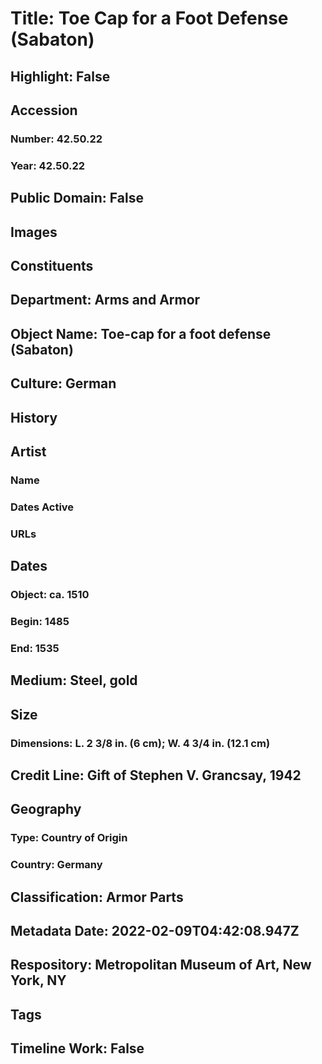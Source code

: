 # Title: Toe Cap for a Foot Defense (Sabaton)
## Highlight: False
## Accession
### Number: 42.50.22
### Year: 42.50.22
## Public Domain: False
## Images
## Constituents
## Department: Arms and Armor
## Object Name: Toe-cap for a foot defense (Sabaton)
## Culture: German
## History
## Artist
### Name
### Dates Active
### URLs
## Dates
### Object: ca. 1510
### Begin: 1485
### End: 1535
## Medium: Steel, gold
## Size
### Dimensions: L. 2 3/8 in. (6 cm); W. 4 3/4 in. (12.1 cm)
## Credit Line: Gift of Stephen V. Grancsay, 1942
## Geography
### Type: Country of Origin
### Country: Germany
## Classification: Armor Parts
## Metadata Date: 2022-02-09T04:42:08.947Z
## Respository: Metropolitan Museum of Art, New York, NY
## Tags
## Timeline Work: False